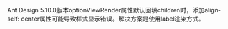 Ant Design 5.10.0版本optionViewRender属性默认回填children时，添加align-self: center属性可能导致样式显示错误。解决方案是使用label渲染方式。
